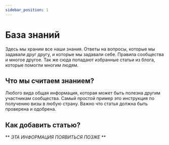 ```yaml
---
sidebar_position: 1
---
```


# База знаний

Здесь мы храним все наши знания. Ответы на вопросы, которые мы задавали друг другу, и которые мы задавали себе.
Правила сообщества и многое другое. Так же сюда попадают избранные статьи из блога, которые помогли многим людям. 

## Что мы считаем знанием?

Любого вида общая информация, которая может быть полезна другим участникам сообщества. Самый простой пример это инструкция по получению визы в любую страну.
Важно что статья должна быть проверена и одобрена. 

## Как добавить статью?

** _ЭТА ИНФОРМАЦИЯ ПОЯВИТЬСЯ ПОЗЖЕ_ **
